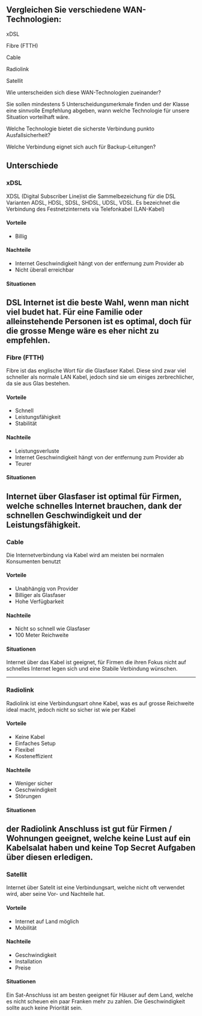 <h2>Vergleichen Sie verschiedene WAN-Technologien:</h2>

xDSL

Fibre (FTTH)

Cable

Radiolink

Satellit


Wie unterscheiden sich diese WAN-Technologien zueinander?

Sie sollen mindestens 5 Unterscheidungsmerkmale finden und der Klasse eine sinnvolle Empfehlung abgeben, wann welche Technologie für unsere Situation vorteilhaft wäre.

Welche Technologie bietet die sicherste Verbindung punkto Ausfallsicherheit?

Welche Verbindung eignet sich auch für Backup-Leitungen?


<h2>Unterschiede</h2>

<h3>xDSL</h3>

XDSL (Digital Subscriber Line)ist die Sammelbezeichung für die DSL Varianten ADSL, HDSL, SDSL, SHDSL, UDSL, VDSL. Es bezeichnet die Verbindung des Festnetzinternets via Telefonkabel (LAN-Kabel)

<h4>Vorteile</h4>

- Billig

<h4>Nachteile</h4>

- Internet Geschwindigkeit hängt von der entfernung zum Provider ab
- Nicht überall erreichbar

<h4>Situationen</h4>

DSL Internet ist die beste Wahl, wenn man nicht viel budet hat. Für eine Familie oder alleinstehende Personen ist es optimal, doch für die grosse Menge wäre es eher nicht zu empfehlen. 
---

<h3>Fibre (FTTH)</h3>

Fibre ist das englische Wort für die Glasfaser Kabel. Diese sind zwar viel schneller als normale LAN Kabel, jedoch sind sie um einiges zerbrechlicher, da sie aus Glas bestehen.

<h4>Vorteile</h4>

- Schnell
- Leistungsfähigkeit
- Stabilität

<h4>Nachteile</h4>

- Leistungsverluste
- Internet Geschwindigkeit hängt von der entfernung zum Provider ab
- Teurer

<h4>Situationen</h4>

Internet über Glasfaser ist optimal für Firmen, welche schnelles Internet brauchen, dank der schnellen Geschwindigkeit und der Leistungsfähigkeit. 
---

<h3>Cable</h3>

Die Internetverbindung via Kabel wird am meisten bei normalen Konsumenten benutzt

<h4>Vorteile</h4>

- Unabhängig von Provider
- Billiger als Glasfaser
- Hohe Verfügbarkeit

<h4>Nachteile</h4>

- Nicht so schnell wie Glasfaser
- 100 Meter Reichweite

<h4>Situationen</h4>

Internet über das Kabel ist geeignet, für Firmen die ihren Fokus nicht auf schnelles Internet legen sich und eine Stabile Verbindung wünschen.

---

<h3>Radiolink</h3>

Radiolink ist eine Verbindungsart ohne Kabel, was es auf grosse Reichweite ideal macht, jedoch nicht so sicher ist wie per Kabel

<h4>Vorteile</h4>

- Keine Kabel
- Einfaches Setup
- Flexibel
- Kosteneffizient

<h4>Nachteile</h4>

- Weniger sicher
- Geschwindigkeit
- Störungen

<h4>Situationen</h4>

der Radiolink Anschluss ist gut für Firmen / Wohnungen geeignet, welche keine Lust auf ein Kabelsalat haben und keine Top Secret Aufgaben über diesen erledigen.
---

<h3>Satellit</h3>

Internet über Satelit ist eine Verbindungsart, welche nicht oft verwendet wird, aber seine Vor- und Nachteile hat.

<h4>Vorteile</h4>

- Internet auf Land möglich
- Mobilität

<h4>Nachteile</h4>

- Geschwindigkeit
- Installation
- Preise

<h4>Situationen</h4>

Ein Sat-Anschluss ist am besten geeignet für Häuser auf dem Land, welche es nicht scheuen ein paar Franken mehr zu zahlen. Die Geschwindigkeit sollte auch keine Priorität sein.
